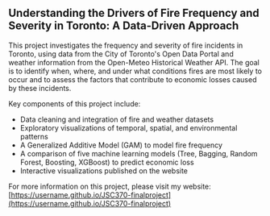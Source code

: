 ## Understanding the Drivers of Fire Frequency and Severity in Toronto: A Data-Driven Approach

This project investigates the frequency and severity of fire incidents in Toronto, using data from the City of Toronto's Open Data Portal and weather information from the Open-Meteo Historical Weather API. The goal is to identify when, where, and under what conditions fires are most likely to occur and to assess the factors that contribute to economic losses caused by these incidents.

Key components of this project include:
- Data cleaning and integration of fire and weather datasets
- Exploratory visualizations of temporal, spatial, and environmental patterns
- A Generalized Additive Model (GAM) to model fire frequency
- A comparison of five machine learning models (Tree, Bagging, Random Forest, Boosting, XGBoost) to predict economic loss
- Interactive visualizations published on the website

For more information on this project, please visit my website: [https://username.github.io/JSC370-finalproject](https://username.github.io/JSC370-finalproject)

